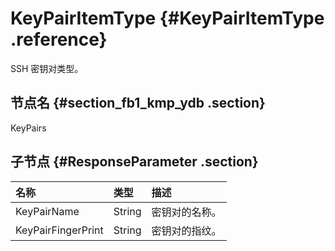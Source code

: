 # KeyPairItemType {#KeyPairItemType .reference}

SSH 密钥对类型。

## 节点名 {#section_fb1_kmp_ydb .section}

KeyPairs

## 子节点 {#ResponseParameter .section}

|名称|类型|描述|
|:-|:-|:-|
|KeyPairName|String|密钥对的名称。|
|KeyPairFingerPrint|String|密钥对的指纹。|

